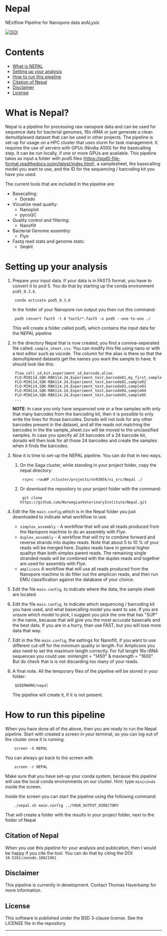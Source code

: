 # Nepal
NExtflow Pipeline for Nanopore data anALysis 

[![DOI](https://zenodo.org/badge/296637297.svg)](https://zenodo.org/doi/10.5281/zenodo.10821960)

# Contents
* [What is NEPAL](#what-is-nepal)
* [Setting up your analysis](#setting-up-your-analysis)
* [How to run this pipeline](#how-to-run-this-pipeline)
* [Citation of Nepal](#citation-of-Nepal)
* [Disclaimer](#disclaimer)
* [License](#license)

# What is Nepal?
Nepal is a pipeline for processing raw nanopore data and can be used for sequence data for bacterial genomes, 16s rRNA or just generate a clean demultiplexed dataset that can be used in other projects. The pipeline is set-up for usage on a HPC cluster that uses slurm for task management. It requires the use of servers with GPUs (Nivdia A100) for the basecalling step. It can be run locally, if one or more GPUs are available. This pipeline takes as input a folder with pod5 files (https://pod5-file-format.readthedocs.io/en/latest/index.html), a samplesheet, the basecalling model you want to use, and the ID for the sequencing / barcoding kit you have you used.

The current tools that are included in the pipeline are:
* Basecalling: 
    * Dorado 
* Vizualize read quality: 
    * Nanoplot
    * pycoQC
* Quality control and filtering: 
    * Nanofilt
* Bacterial Genome assembly:
    * Flye
* Fastq read stats and genome stats:
    * Seqkit


# Setting up your analysis
1. Prepare your input data. If your data is in FAST5 format, you have to convert it to pod 5. You do that by starting up the conda environment `pod5_0.3.6`. 

        conda activate pod5_0.3.6
    
    In the folder of your Nanopore run output you then run this command:

        pod5 convert fast5 -t 8 fast5/*.fast5 -o pod5 --one-to-one ./
    This will create a folder called pod5, which contains the input data for the NEPAL pipeline

2. In the directory Nepal that is now created, you find a comma-seperated file called: `sample_sheet.csv`. You can modify this file using nano or with a text editor such as vscode. The column for the alias is there so that the demultiplexed datasets get the names you want the sample to have. It should look like this:


        flow_cell_id,kit,experiment_id,barcode,alias
        FLO-MIN114,SQK-RBK114.24,Experiment_test,barcode01,my_first_sample
        FLO-MIN114,SQK-RBK114.24,Experiment_test,barcode02,sample02
        FLO-MIN114,SQK-RBK114.24,Experiment_test,barcode03,sample03
        FLO-MIN114,SQK-RBK114.24,Experiment_test,barcode04,sample04
        FLO-MIN114,SQK-RBK114.24,Experiment_test,barcode05,sample05
        ...

    **NOTE**: In case you only have sequenced one or a few samples with only that many barcodes from the barcoding kit, then it is possible to only write the lines for those barcodes. Dorado will not look for any other barcodes present in the dataset, and all the reads not matching the barcodes in the the sample_sheet.csv will be moved to the unclassified samples. In case you specify all 24 barcodes of a 24 barcode kit, dorado will then look for all those 24 barcodes and create the samples when it finds the barcodes.

3. Now it is time to set-up the NEPAL pipeline. You can do that in two ways.
    1. On the Saga cluster, while standing in your project folder, copy the nepal directory: 

            rsync -rauWP /cluster/projects/nn9305k/vi_src/Nepal ./

    2. Or download the repository to your project folder with the command:

            git clone https://github.com/NorwegianVeterinaryInstitute/Nepal.git 

4. Edit the file `main.config`,which is in the Nepal folder you just downloaded to indicate what workflow to use.
    * `simplex_assembly` - A workflow that will use all reads produced from the Nanopore machine to do an assembly with Flye.
    * `duplex_assembly` - A workflow that will try to combine forward and reverse strands into duplex reads. Note that about 5 to 10 % of your reads will be merged here. Duplex reads have in general higher qualitys than both simplex parent reads. The remaining single stranded reads will be combined with the duplex reads and together are used for assembly with Flye.
    * `amplicons`  A workflow that will use all reads produced from the Nanopore machine to do filter out the amplicon reads, and then run EMU classification against the database of your choice.

5. Edit the file `main.config`, to indicate where the data, the sample sheet are located.
6. Edit the file `main.config`, to indicate which sequencing / barcoding kit you have used, and what basecalling model you want to use. If you are unsure which model to pick, I suggest you pick the one that has "SUP" in the name, because that will give you the most accurate basecalls and the best data. If you are in a hurry, than use FAST, but you will lose more data that way.
7. Edit in the file `main.config`, the settings for Nanofilt, if you want to use different cut-off for the minimum quality or length. For Amplicons you also need to set the maximum length correctly. For full lenght 16s rRNA sequences you could use: minlenght = "1450" & maxlength = "1600". But do check that is is not discarding too many of your reads.
8. A final note. All the temporary files of the pipeline will be stored in your folder:

        $USERWORK/nepal
    The pipeline will create it, if it is not present.

# How to run this pipeline

When you have done all of the above, then you are ready to run the Nepal pipeline.
Start with created a screen in your terminal, so you can log out of the cluster once it is running.

        screen -S NEPAL

You can always go back to the screen with

        screen -r NEPAL

Make sure that you have set-up your conda system, because this pipeline will use the local conda environments on our cluster. Hint: type `miniconda` inside the screen.

Inside the screen you can start the pipeline using the following command:
    
        ./nepal.sh main.config ../YOUR_OUTPUT_DIRECTORY

That will create a folder with the results in your project folder, next to the folder of Nepal

## Citation of Nepal
When you use this pipeline for your analysis and publication, then I would be happy if you cite the tool. You can do that by citing the DOI: `10.5281/zenodo.10821961`

## Disclaimer
This pipeline is currently in development. Contact Thomas Haverkamp for more information.

## License
This software is published under the BSD 3-clause license. See the LICENSE file in the repository.
___ 
